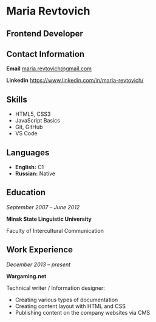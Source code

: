 # Maria Revtovich

## Frontend Developer

## Contact Information

**Email** maria.revtovich@gmail.com

**Linkedin** https://www.linkedin.com/in/maria-revtovich/

## Skills

- HTML5, CSS3
- JavaScript Basics
- Git, GitHub
- VS Code

## Languages

- **English:** C1
- **Russian:** Native

## Education

*September 2007 – June 2012*

**Minsk State Linguistic University**

Faculty of Intercultural Communication

## Work Experience

*December 2013 – present*

**Wargaming.net**

Technical writer / Information designer:

- Creating various types of documentation
- Creating content layout with HTML and CSS
- Publishing content on the company websites via CMS